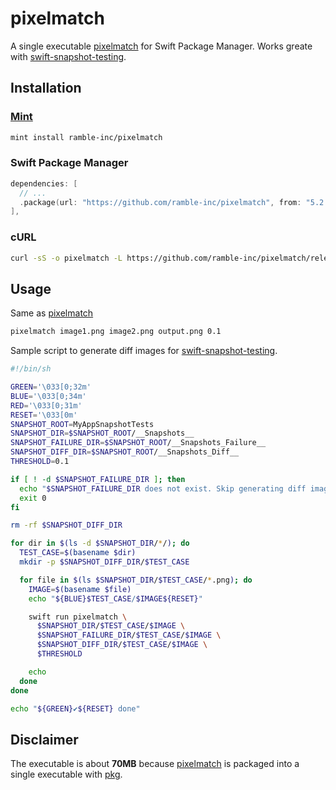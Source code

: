 # pixelmatch

A single executable [pixelmatch](https://github.com/mapbox/pixelmatch) for Swift Package Manager. Works greate with [swift-snapshot-testing](https://github.com/pointfreeco/).

## Installation

### [Mint](https://github.com/yonaskolb/mint)
```sh
mint install ramble-inc/pixelmatch
```

### Swift Package Manager
```swift
dependencies: [
  // ...
  .package(url: "https://github.com/ramble-inc/pixelmatch", from: "5.2.1"),
],
```

### cURL
```sh
curl -sS -o pixelmatch -L https://github.com/ramble-inc/pixelmatch/releases/download/5.2.1/pixelmatch
```

## Usage
Same as [pixelmatch](https://github.com/mapbox/pixelmatch#command-line)
```sh
pixelmatch image1.png image2.png output.png 0.1
```

Sample script to generate diff images for [swift-snapshot-testing](https://github.com/pointfreeco/).
```sh
#!/bin/sh

GREEN='\033[0;32m'
BLUE='\033[0;34m'
RED='\033[0;31m'
RESET='\033[0m'
SNAPSHOT_ROOT=MyAppSnapshotTests
SNAPSHOT_DIR=$SNAPSHOT_ROOT/__Snapshots__
SNAPSHOT_FAILURE_DIR=$SNAPSHOT_ROOT/__Snapshots_Failure__
SNAPSHOT_DIFF_DIR=$SNAPSHOT_ROOT/__Snapshots_Diff__
THRESHOLD=0.1

if [ ! -d $SNAPSHOT_FAILURE_DIR ]; then
  echo "$SNAPSHOT_FAILURE_DIR does not exist. Skip generating diff images."
  exit 0
fi

rm -rf $SNAPSHOT_DIFF_DIR

for dir in $(ls -d $SNAPSHOT_DIR/*/); do
  TEST_CASE=$(basename $dir)
  mkdir -p $SNAPSHOT_DIFF_DIR/$TEST_CASE

  for file in $(ls $SNAPSHOT_DIR/$TEST_CASE/*.png); do
    IMAGE=$(basename $file)
    echo "${BLUE}$TEST_CASE/$IMAGE${RESET}"

    swift run pixelmatch \
      $SNAPSHOT_DIR/$TEST_CASE/$IMAGE \
      $SNAPSHOT_FAILURE_DIR/$TEST_CASE/$IMAGE \
      $SNAPSHOT_DIFF_DIR/$TEST_CASE/$IMAGE \
      $THRESHOLD

    echo
  done
done

echo "${GREEN}✔${RESET} done"
```

## Disclaimer

The executable is about **70MB** because [pixelmatch](https://github.com/mapbox/pixelmatch) is packaged into a single executable with [pkg](https://github.com/vercel/pkg).
